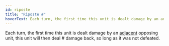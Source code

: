 ```yaml
---
id: riposte
title: "Riposte #"
hoverText: Each turn, the first time this unit is dealt damage by an adjacent opposing unit, this unit will then deal \# damage back, so long as it was not defeated.
---
```


Each turn, the first time this unit is dealt damage by an [adjacent](/docs/all/glossary/adjacent) opposing unit, this unit will then deal # damage back, so long as it was not defeated.
